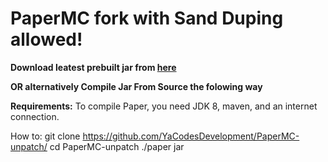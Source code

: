 PaperMC fork with Sand Duping allowed!
===========

**Download leatest prebuilt jar from <a href="http://cloud.yacode.cf/cdn/PaperMC/latest.jar">here</a>**

**OR alternatively Compile Jar From Source the folowing way**

**Requirements:** To compile Paper, you need JDK 8, maven, and an internet connection.

How to:
git clone https://github.com/YaCodesDevelopment/PaperMC-unpatch/
cd PaperMC-unpatch
./paper jar
